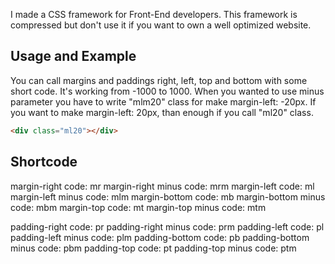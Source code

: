 I made a CSS framework for Front-End developers. This framework is compressed but don't use it if you want to own a well optimized website.

## Usage and Example

You can call margins and paddings right, left, top and bottom with some short code.
It's working from -1000 to 1000. When you wanted to use minus parameter you have to write "mlm20" class for make margin-left: -20px.
If you want to make margin-left: 20px, than enough if you call "ml20" class.

```html
<div class="ml20"></div>
```

## Shortcode

margin-right code: mr
margin-right minus code: mrm
margin-left code: ml
margin-left minus code: mlm
margin-bottom code: mb
margin-bottom minus code: mbm
margin-top code: mt
margin-top minus code: mtm

padding-right code: pr
padding-right minus code: prm
padding-left code: pl
padding-left minus code: plm
padding-bottom code: pb
padding-bottom minus code: pbm
padding-top code: pt
padding-top minus code: ptm
